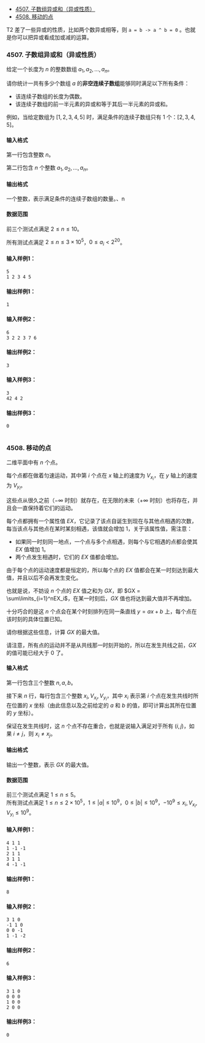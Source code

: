 
<!-- @import "[TOC]" {cmd="toc" depthFrom=1 depthTo=6 orderedList=false} -->

<!-- code_chunk_output -->

- [4507. 子数组异或和（异或性质）](#4507-子数组异或和异或性质)
- [4508. 移动的点](#4508-移动的点)

<!-- /code_chunk_output -->

T2 差了一些异或的性质，比如两个数异或相等，则 `a = b -> a ^ b = 0` 。也就是你可以把异或看成加或减的运算。

### 4507. 子数组异或和（异或性质）

给定一个长度为 $n$ 的整数数组 $a_1,a_2,...,a_n$。

请你统计一共有多少个数组 $a$ 的<strong>非空连续子数组</strong>能够同时满足以下所有条件：

<ul>
<li>该连续子数组的长度为偶数。</li>
<li>该连续子数组的前一半元素的异或和等于其后一半元素的异或和。</li>
</ul>

例如，当给定数组为 $[1,2,3,4,5]$ 时，满足条件的连续子数组只有 $1$ 个：$[2,3,4,5]$。

<h4>输入格式</h4>

第一行包含整数 $n$。

第二行包含 $n$ 个整数 $a_1,a_2,...,a_n$。

<h4>输出格式</h4>

一个整数，表示满足条件的连续子数组的数量。、n
<h4>数据范围</h4>

前三个测试点满足 $2 \le n \le 10$。<br />

所有测试点满足 $2 \le n \le 3 \times 10^5$，$0 \le a_i < 2 ^{20}$。

<h4>输入样例1：</h4>
<pre><code>5
1 2 3 4 5
</code></pre>

<h4>输出样例1：</h4>
<pre><code>1
</code></pre>

<h4>输入样例2：</h4>
<pre><code>6
3 2 2 3 7 6
</code></pre>

<h4>输出样例2：</h4>
<pre><code>3
</code></pre>

<h4>输入样例3：</h4>
<pre><code>3
42 4 2
</code></pre>

<h4>输出样例3：</h4>
<pre><code>0
</code></pre>

```cpp
```

### 4508. 移动的点

二维平面中有 $n$ 个点。

每个点都在做着匀速运动，其中第 $i$ 个点在 $x$ 轴上的速度为 $V_{x_i}$，在 $y$ 轴上的速度为 $V_{y_i}$。

这些点从很久之前（$-∞$ 时刻）就存在，在无限的未来（$+∞$ 时刻）也将存在，并且会一直保持着它们的运动。

每个点都拥有一个属性值 $EX$，它记录了该点自诞生到现在与其他点相遇的次数，每当该点与其他点在某时某刻相遇，该值就会增加 $1$，关于该属性值，需注意：
- 如果同一时刻同一地点，一个点与多个点相遇，则每个与它相遇的点都会使其 $EX$ 值增加 $1$。
- 两个点发生相遇时，它们的 $EX$ 值都会增加。

由于每个点的运动速度都是恒定的，所以每个点的 $EX$ 值都会在某一时刻达到最大值，并且以后不会再发生变化。

也就是说，不妨设 $n$ 个点的 $EX$ 值之和为 $GX$，即 $GX = \sum\limits_{i=1}^nEX_i$，在某一时刻后，$GX$ 值也将达到最大值并不再增加。

十分巧合的是这 $n$ 个点会在某个时刻排列在同一条直线 $y=ax+b$ 上，每个点在该时刻的具体位置已知。

请你根据这些信息，计算 $GX$ 的最大值。

请注意，所有点的运动并不是从共线那一时刻开始的，所以在发生共线之前，$GX$ 的值可能已经大于 $0$ 了。

<h4>输入格式</h4>

第一行包含三个整数 $n,a,b$。

接下来 $n$ 行，每行包含三个整数 $x_i,V_{x_i},V_{y_i}$，其中 $x_i$ 表示第 $i$ 个点在发生共线时所在位置的 $x$ 坐标（由此信息以及之前给定的 $a$ 和 $b$ 的值，即可计算出其所在位置的 $y$ 坐标）。

保证在发生共线时，这 $n$ 个点不存在重合，也就是说输入满足对于所有 $(i,j)$，如果 $i \neq j$，则 $x_i \neq x_j$。

<h4>输出格式</h4>

输出一个整数，表示 $GX$ 的最大值。

<h4>数据范围</h4>

前三个测试点满足 $1 \le n \le 5$。<br />
所有测试点满足 $1 \le n \le 2 \times 10^5$，$1 \le |a| \le 10^9$，$0 \le |b| \le 10^9$，$-10^9 \le x_i,V_{x_i},V_{y_i} \le 10^9$。

<h4>输入样例1：</h4>
<pre><code>4 1 1
1 -1 -1
2 1 1
3 1 1
4 -1 -1
</code></pre>

<h4>输出样例1：</h4>
<pre><code>8
</code></pre>

<h4>输入样例2：</h4>
<pre><code>3 1 0
-1 1 0
0 0 -1
1 -1 -2
</code></pre>

<h4>输出样例2：</h4>
<pre><code>6
</code></pre>

<h4>输入样例3：</h4>
<pre><code>3 1 0
0 0 0
1 0 0
2 0 0
</code></pre>

<h4>输出样例3：</h4>
<pre><code>0
</code></pre>

```cpp
```
